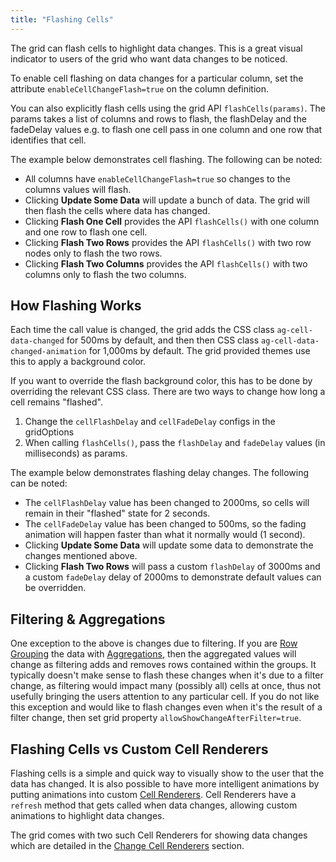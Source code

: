 ```yaml
---
title: "Flashing Cells"
---
```


The grid can flash cells to highlight data changes. This is a great visual indicator to users of the grid who want data changes to be noticed.

To enable cell flashing on data changes for a particular column, set the attribute `enableCellChangeFlash=true` on the column definition.

You can also explicitly flash cells using the grid API `flashCells(params)`. The params takes a list of columns and rows to flash, the flashDelay and the fadeDelay values e.g. to flash one cell pass in one column and one row that identifies that cell.

<api-documentation source='grid-api/api.json' section='refresh' names='["flashCells"]'></api-documentation>

The example below demonstrates cell flashing. The following can be noted:

- All columns have `enableCellChangeFlash=true` so changes to the columns values will flash.
- Clicking **Update Some Data** will update a bunch of data. The grid will then flash the cells where data has changed.
- Clicking **Flash One Cell** provides the API `flashCells()` with one column and one row to flash one cell.
- Clicking **Flash Two Rows** provides the API `flashCells()` with two row nodes only to flash the two rows.
- Clicking **Flash Two Columns** provides the API `flashCells()` with two columns only to flash the two columns.

<grid-example title='Flashing Data Changes' name='flashing-data-changes' type='generated' options='{  }'></grid-example>

## How Flashing Works

Each time the call value is changed, the grid adds the CSS class `ag-cell-data-changed` for 500ms by default, and then then CSS class `ag-cell-data-changed-animation` for 1,000ms by default. The grid provided themes use this to apply a background color.

If you want to override the flash background color, this has to be done by overriding the relevant CSS class. There are two ways to change how long a cell remains "flashed".

1. Change the `cellFlashDelay` and `cellFadeDelay` configs in the gridOptions
1. When calling `flashCells()`, pass the `flashDelay` and `fadeDelay` values (in milliseconds) as params.

The example below demonstrates flashing delay changes. The following can be noted:


- The `cellFlashDelay` value has been changed to 2000ms, so cells will remain in their "flashed" state for 2 seconds.
- The `cellFadeDelay` value has been changed to 500ms, so the fading animation will happen faster than what it normally would (1 second).
- Clicking **Update Some Data** will update some data to demonstrate the changes mentioned above.
- Clicking **Flash Two Rows** will pass a custom `flashDelay` of 3000ms and a custom `fadeDelay` delay of 2000ms to demonstrate default values can be overridden.

<grid-example title='Changing Flashing Delay' name='flashing-delay-changes' type='generated' options='{  }'></grid-example>

## Filtering & Aggregations

One exception to the above is changes due to filtering. If you are [Row Grouping](/grouping/) the data with [Aggregations](/aggregation/), then the aggregated values will change as filtering adds and removes rows contained within the groups. It typically doesn't make sense to flash these changes when it's due to a filter change, as filtering would impact many (possibly all) cells at once, thus not usefully bringing the users attention to any particular cell. If you do not like this exception and would like to flash changes even when it's the result of a filter change, then set grid property `allowShowChangeAfterFilter=true`.

## Flashing Cells vs Custom Cell Renderers

Flashing cells is a simple and quick way to visually show to the user that the data has changed. It is also possible to have more intelligent animations by putting animations into custom [Cell Renderers](/component-cell-renderer/). Cell Renderers have a `refresh` method that gets called when data changes, allowing custom animations to highlight data changes.


The grid comes with two such Cell Renderers for showing data changes which are detailed in the [Change Cell Renderers](/change-cell-renderers/) section.
